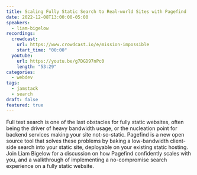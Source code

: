 ```yaml
---
title: Scaling Fully Static Search to Real-world Sites with Pagefind
date: 2022-12-08T13:00:00-05:00
speakers:
  - liam-bigelow
recordings:
  crowdcast:
    url: https://www.crowdcast.io/e/mission-impossible
    start_time: "00:00"
  youtube:
    url: https://youtu.be/g7DGD97nPc0
    length: "53:29"
categories:
  - webdev
tags:
  - jamstack
  - search
draft: false
featured: true
---
```


Full text search is one of the last obstacles for fully static websites, often being the driver of heavy bandwidth usage, or the nucleation point for backend services making your site not-so-static. Pagefind is a new open source tool that solves these problems by baking a low-bandwidth client-side search into your static site, deployable on your existing static hosting. Join Liam Bigelow for a discussion on how Pagefind confidently scales with you, and a walkthrough of implementing a no-compromise search experience on a fully static website.